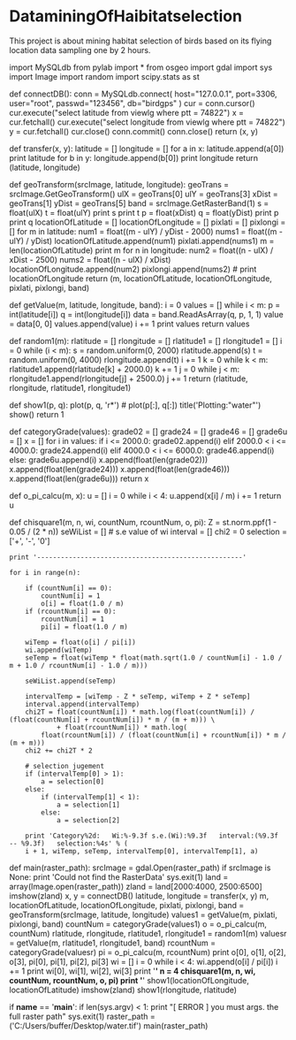 # DataminingOfHaibitatselection
This project is about mining habitat selection of birds based on its flying location data sampling one by 2 hours.


import MySQLdb
from pylab import *
from osgeo import gdal
import sys
import Image
import random
import scipy.stats as st

def connectDB():
    conn = MySQLdb.connect(
        host="127.0.0.1",
        port=3306,
        user="root",
        passwd="123456",
        db="birdgps"
    )
    cur = conn.cursor()
    cur.execute("select latitude from viewlg where ptt = 74822")
    x = cur.fetchall()
    cur.execute("select longitude from viewlg where ptt = 74822")
    y = cur.fetchall()
    cur.close()
    conn.commit()
    conn.close()
    return (x, y)


def transfer(x, y):
    latitude = []
    longitude = []
    for a in x:
        latitude.append(a[0])
    print latitude
    for b in y:
        longitude.append(b[0])
    print longitude
    return (latitude, longitude)


def geoTransform(srcImage, latitude, longitude):
    geoTrans = srcImage.GetGeoTransform()
    ulX = geoTrans[0]
    ulY = geoTrans[3]
    xDist = geoTrans[1]
    yDist = geoTrans[5]
    band = srcImage.GetRasterBand(1)
    s = float(ulX)
    t = float(ulY)
    print s
    print t
    p = float(xDist)
    q = float(yDist)
    print p
    print q
    locationOfLatitude = []
    locationOfLongitude = []
    pixlati = []
    pixlongi = []
    for m in latitude:
        num1 = float((m - ulY) / yDist - 2000)
        nums1 = float((m - ulY) / yDist)
        locationOfLatitude.append(num1)
        pixlati.append(nums1)
    m = len(locationOfLatitude)
    print m
    for n in longitude:
        num2 = float((n - ulX) / xDist - 2500)
        nums2 = float((n - ulX) / xDist)
        locationOfLongitude.append(num2)
        pixlongi.append(nums2)
    # print locationOfLongitude
    return (m, locationOfLatitude, locationOfLongitude, pixlati, pixlongi, band)


def getValue(m, latitude, longitude, band):
    i = 0
    values = []
    while i < m:
        p = int(latitude[i])
        q = int(longitude[i])
        data = band.ReadAsArray(q, p, 1, 1)
        value = data[0, 0]
        values.append(value)
        i += 1
    print values
    return values


def random1(m):
    rlatitude = []
    rlongitude = []
    rlatitude1 = []
    rlongitude1 = []
    i = 0
    while (i < m):
        s = random.uniform(0, 2000)
        rlatitude.append(s)
        t = random.uniform(0, 4000)
        rlongitude.append(t)
        i += 1
    k = 0
    while k < m:
        rlatitude1.append(rlatitude[k] + 2000.0)
        k += 1
    j = 0
    while j < m:
        rlongitude1.append(rlongitude[j] + 2500.0)
        j += 1
    return (rlatitude, rlongitude, rlatitude1, rlongitude1)


def show1(p, q):
    plot(p, q, 'r*')
    # plot(p[:], q[:])
    title('Plotting:"water"')
    show()
    return 1


def categoryGrade(values):
    grade02 = []
    grade24 = []
    grade46 = []
    grade6u = []
    x = []
    for i in values:
        if i <= 2000.0:
            grade02.append(i)
        elif 2000.0 < i <= 4000.0:
            grade24.append(i)
        elif 4000.0 < i <= 6000.0:
            grade46.append(i)
        else:
            grade6u.append(i)
    x.append(float(len(grade02)))
    x.append(float(len(grade24)))
    x.append(float(len(grade46)))
    x.append(float(len(grade6u)))
    return x


def o_pi_calcu(m, x):
    u = []
    i = 0
    while i < 4:
        u.append(x[i] / m)
        i += 1
    return u


def chisquare1(m, n, wi, countNum, rcountNum, o, pi):
    Z = st.norm.ppf(1 - 0.05 / (2 * n))
    seWiList = []  # s.e value of wi
    interval = []
    chi2 = 0
    selection = ['+', '-', '0']

    print '----------------------------------------------------'

    for i in range(n):

        if (countNum[i] == 0):
            countNum[i] = 1
            o[i] = float(1.0 / m)
        if (rcountNum[i] == 0):
            rcountNum[i] = 1
            pi[i] = float(1.0 / m)

        wiTemp = float(o[i] / pi[i])
        wi.append(wiTemp)
        seTemp = float(wiTemp * float(math.sqrt(1.0 / countNum[i] - 1.0 / m + 1.0 / rcountNum[i] - 1.0 / m)))

        seWiList.append(seTemp)

        intervalTemp = [wiTemp - Z * seTemp, wiTemp + Z * seTemp]
        interval.append(intervalTemp)
        chi2T = float(countNum[i]) * math.log(float(countNum[i]) / (float(countNum[i] + rcountNum[i]) * m / (m + m))) \
                + float(rcountNum[i]) * math.log(
            float(rcountNum[i]) / (float(countNum[i] + rcountNum[i]) * m / (m + m)))
        chi2 += chi2T * 2

        # selection jugement
        if (intervalTemp[0] > 1):
            a = selection[0]
        else:
            if (intervalTemp[1] < 1):
                a = selection[1]
            else:
                a = selection[2]

        print 'Category%2d:   Wi:%-9.3f s.e.(Wi):%9.3f   interval:(%9.3f   -- %9.3f)   selection:%4s' % (
        i + 1, wiTemp, seTemp, intervalTemp[0], intervalTemp[1], a)


def main(raster_path):
    srcImage = gdal.Open(raster_path)
    if srcImage is None:
        print 'Could not find the RasterData'
        sys.exit(1)
    land = array(Image.open(raster_path))
    zland = land[2000:4000, 2500:6500]
    imshow(zland)
    x, y = connectDB()
    latitude, longitude = transfer(x, y)
    m, locationOfLatitude, locationOfLongitude, pixlati, pixlongi, band = geoTransform(srcImage, latitude, longitude)
    values1 = getValue(m, pixlati, pixlongi, band)
    countNum = categoryGrade(values1)
    o = o_pi_calcu(m, countNum)
    rlatitude, rlongitude, rlatitude1, rlongitude1 = random1(m)
    valuesr = getValue(m, rlatitude1, rlongitude1, band)
    rcountNum = categoryGrade(valuesr)
    pi = o_pi_calcu(m, rcountNum)
    print o[0], o[1], o[2], o[3], pi[0], pi[1], pi[2], pi[3]
    wi = []
    i = 0
    while i < 4:
        wi.append(o[i] / pi[i])
        i += 1
    print wi[0], wi[1], wi[2], wi[3]
    print '**********************************************'
    n = 4
    chisquare1(m, n, wi, countNum, rcountNum, o, pi)
    print '**********************************************'
    show1(locationOfLongitude, locationOfLatitude)
    imshow(zland)
    show1(rlongitude, rlatitude)


if __name__ == '__main__':
    if len(sys.argv) < 1:
        print "[ ERROR ] you must args. the full raster path"
        sys.exit(1)
    raster_path = ('C:/Users/buffer/Desktop/water.tif')
    main(raster_path)
